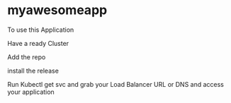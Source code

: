 # myawesomeapp

To use this Application

Have a ready Cluster

Add the repo

install the release

Run Kubectl get svc and grab your Load Balancer URL or DNS and access your application 
